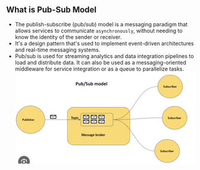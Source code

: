 ## What is Pub-Sub Model 

- The publish-subscribe (pub/sub) model is a messaging paradigm that allows services to communicate `asynchronously`, without needing to know the identity of the sender or receiver. 
- It's a design pattern that's used to implement event-driven architectures and real-time messaging systems.
- Pub/sub is used for streaming analytics and data integration pipelines to load and distribute data. It can also be used as a messaging-oriented middleware for service integration or as a queue to parallelize tasks.
![](image/pubsub.png)